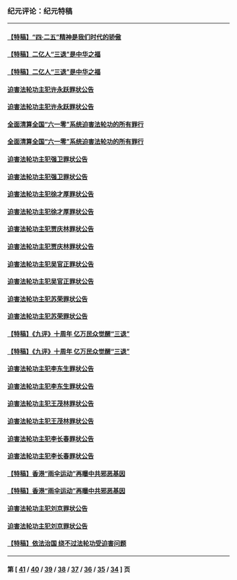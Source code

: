 ### 纪元评论：纪元特稿
---
#### [【特稿】“四·二五”精神是我们时代的骄傲](../../pages/nsc424/n4419964.md) 
#### [【特稿】二亿人“三退”是中华之福](../../pages/nsc424/n4411777.md) 
#### [【特稿】二亿人“三退”是中华之福](../../pages/nsc424/n4411777.md) 
#### [迫害法轮功主犯许永跃罪状公告](../../pages/nsc424/n4398529.md) 
#### [迫害法轮功主犯许永跃罪状公告](../../pages/nsc424/n4398529.md) 
#### [全面清算全国“六一零”系统迫害法轮功的所有罪行](../../pages/nsc424/n4380689.md) 
#### [全面清算全国“六一零”系统迫害法轮功的所有罪行](../../pages/nsc424/n4380689.md) 
#### [迫害法轮功主犯强卫罪状公告](../../pages/nsc424/n4379765.md) 
#### [迫害法轮功主犯强卫罪状公告](../../pages/nsc424/n4379765.md) 
#### [迫害法轮功主犯徐才厚罪状公告](../../pages/nsc424/n4348415.md) 
#### [迫害法轮功主犯徐才厚罪状公告](../../pages/nsc424/n4348415.md) 
#### [迫害法轮功主犯贾庆林罪状公告](../../pages/nsc424/n4332168.md) 
#### [迫害法轮功主犯贾庆林罪状公告](../../pages/nsc424/n4332168.md) 
#### [迫害法轮功主犯吴官正罪状公告](../../pages/nsc424/n4326101.md) 
#### [迫害法轮功主犯吴官正罪状公告](../../pages/nsc424/n4326101.md) 
#### [迫害法轮功主犯苏荣罪状公告](../../pages/nsc424/n4305350.md) 
#### [迫害法轮功主犯苏荣罪状公告](../../pages/nsc424/n4305350.md) 
#### [【特稿】《九评》十周年 亿万民众觉醒“三退”](../../pages/nsc424/n4299934.md) 
#### [【特稿】《九评》十周年 亿万民众觉醒“三退”](../../pages/nsc424/n4299934.md) 
#### [迫害法轮功主犯李东生罪状公告](../../pages/nsc424/n4292159.md) 
#### [迫害法轮功主犯李东生罪状公告](../../pages/nsc424/n4292159.md) 
#### [迫害法轮功主犯王茂林罪状公告](../../pages/nsc424/n4291107.md) 
#### [迫害法轮功主犯王茂林罪状公告](../../pages/nsc424/n4291107.md) 
#### [迫害法轮功主犯李长春罪状公告](../../pages/nsc424/n4285582.md) 
#### [迫害法轮功主犯李长春罪状公告](../../pages/nsc424/n4285582.md) 
#### [【特稿】香港“雨伞运动”再曝中共邪恶基因](../../pages/nsc424/n4283199.md) 
#### [【特稿】香港“雨伞运动”再曝中共邪恶基因](../../pages/nsc424/n4283199.md) 
#### [迫害法轮功主犯刘京罪状公告](../../pages/nsc424/n4282943.md) 
#### [迫害法轮功主犯刘京罪状公告](../../pages/nsc424/n4282943.md) 
#### [【特稿】依法治国 绕不过法轮功受迫害问题](../../pages/nsc424/n4277908.md) 

---
#### 第 [ [41](./41.md) / [40](./40.md) / [39](./39.md) / [38](./38.md) / [37](./37.md) / [36](./36.md) / [35](./35.md) / [34](./34.md) ] 页
